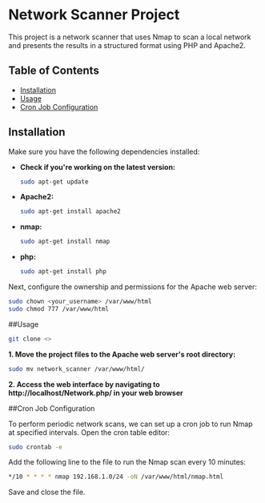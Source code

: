 # Network Scanner Project

This project is a network scanner that uses Nmap to scan a local network and presents the results in a structured format using PHP and Apache2.

## Table of Contents
- [Installation](#installation)
- [Usage](#usage)
- [Cron Job Configuration](#cron-job-configuration)

## Installation

Make sure you have the following dependencies installed:

- **Check if you're working on the latest version:**
  ```bash
  sudo apt-get update
  
- **Apache2:**
  ```bash
  sudo apt-get install apache2
  
- **nmap:**
  ```bash
  sudo apt-get install nmap
  
- **php:**
  ```bash
  sudo apt-get install php

Next, configure the ownership and permissions for the Apache web server:

```bash
sudo chown <your_username> /var/www/html
sudo chmod 777 /var/www/html
```

##Usage

```bash
git clone <>
```
**1. Move the project files to the Apache web server's root directory:**
```bash
sudo mv network_scanner /var/www/html/
```

**2. Access the web interface by navigating to http://localhost/Network.php/ in your web browser**

##Cron Job Configuration

To perform periodic network scans, we can set up a cron job to run Nmap at specified intervals. Open the cron table editor:

```bash
sudo crontab -e
```
Add the following line to the file to run the Nmap scan every 10 minutes:

```bash
*/10 * * * * nmap 192.168.1.0/24 -oN /var/www/html/nmap.html
```
Save and close the file.






